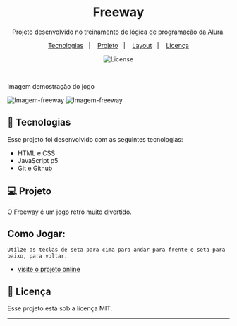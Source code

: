 <h1 align="center"> Freeway </h1>

<p align="center">
Projeto desenvolvido no treinamento de lógica de programação da Alura. <br/>
</p>

<p align="center">
  <a href="#-tecnologias">Tecnologias</a>&nbsp;&nbsp;&nbsp;|&nbsp;&nbsp;&nbsp;
  <a href="#-projeto">Projeto</a>&nbsp;&nbsp;&nbsp;|&nbsp;&nbsp;&nbsp;
  <a href="#-layout">Layout</a>&nbsp;&nbsp;&nbsp;|&nbsp;&nbsp;&nbsp;
  <a href="#memo-licença">Licença</a>
</p>

<p align="center">
  <img alt="License" src="https://img.shields.io/static/v1?label=license&message=MIT&color=49AA26&labelColor=000000">
</p>

<br>
  <p> Imagem demostração do jogo </p>
  
  ![Imagem-freeway](https://user-images.githubusercontent.com/94411600/221079347-a5981c76-eb6b-4e54-8405-014248c10304.gif)
  ![Imagem-freeway](https://user-images.githubusercontent.com/94411600/221079347-a5981c76-eb6b-4e54-8405-014248c10304.gif)


## 🚀 Tecnologias

Esse projeto foi desenvolvido com as seguintes tecnologias:

- HTML e CSS
- JavaScript p5
- Git e Github

## 💻 Projeto

O Freeway é um jogo retrô muito divertido.

## Como Jogar:

```
Utilze as teclas de seta para cima para andar para frente e seta para baixo, para voltar.
```

- [visite o projeto online](https://editor.p5js.org/marcosnyan12/full/L5xo2BjzE)


## :memo: Licença

Esse projeto está sob a licença MIT.

---
